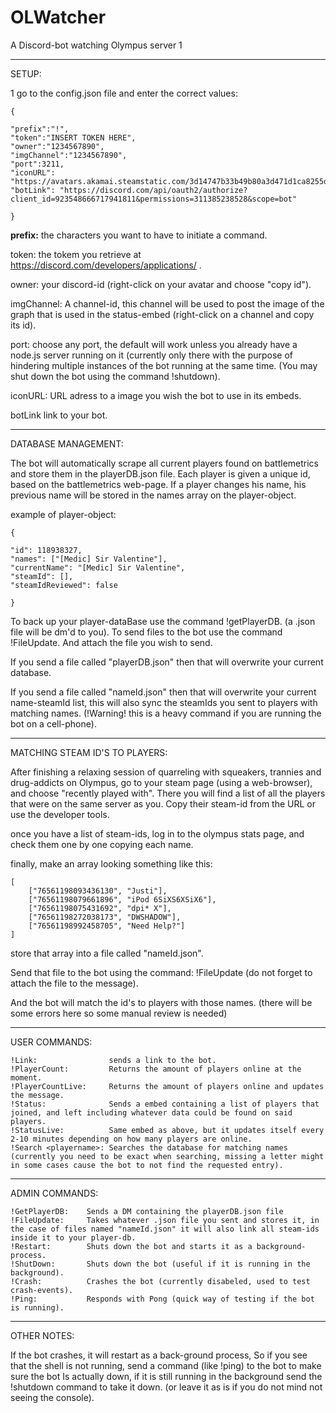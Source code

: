 # OLWatcher
A Discord-bot watching Olympus server 1

----------------------------------------------------------------------------------------------------------------------------------------------------------

SETUP:

1 go to the config.json file and enter the correct values:

    {
    
    "prefix":"!", 
    "token":"INSERT TOKEN HERE",
    "owner":"1234567890", 
    "imgChannel":"1234567890",
    "port":3211,
    "iconURL": "https://avatars.akamai.steamstatic.com/3d14747b33b49b80a3d471d1ca8255dcf280c1f5_full.jpg",
    "botLink": "https://discord.com/api/oauth2/authorize?client_id=923548666717941811&permissions=311385238528&scope=bot"
    
    }

**prefix:**     the characters you want to have to initiate a command.

token:      the tokem you retrieve at https://discord.com/developers/applications/ .

owner:      your discord-id (right-click on your avatar and choose "copy id").

imgChannel: A channel-id, this channel will be used to post the image of the graph that is used in the status-embed (right-click on a channel and copy its id).

port:       choose any port, the default will work unless you already have a node.js server running on it (currently only there with the purpose of hindering multiple 
             instances of the bot running at the same time. (You may shut down the bot using the command !shutdown).
             
iconURL:    URL adress to a image you wish the bot to use in its embeds.

botLink     link to your bot.

----------------------------------------------------------------------------------------------------------------------------------------------------------

DATABASE MANAGEMENT:

The bot will automatically scrape all current players found on battlemetrics and store them in the playerDB.json file.
Each player is given a unique id, based on the battlemetrics web-page.
If a player changes his name, his previous name will be stored in the names array on the player-object.

example of player-object:

    {
    
    "id": 118938327,
    "names": ["[Medic] Sir Valentine"],
    "currentName": "[Medic] Sir Valentine",
    "steamId": [],
    "steamIdReviewed": false
    
    }


To back up your player-dataBase use the command !getPlayerDB. (a .json file will be dm'd to you).
To send files to the bot use the command !FileUpdate. And attach the file you wish to send.

If you send a file called "playerDB.json" then that will overwrite your current database.

If you send a file called "nameId.json" then that will overwrite your current name-steamId list, 
this will also sync the steamIds you sent to players with matching names. (!Warning! this is a heavy command if you are running the bot on a cell-phone).

--------------------------------------------------------------------------------------------------------------------------------------------------------------

MATCHING STEAM ID'S TO PLAYERS:

After finishing a relaxing session of quarreling with squeakers, trannies and drug-addicts on Olympus, go to your steam page (using a web-browser), and 
choose "recently played with". There you will find a list of all the players that were on the same server as you.
Copy their steam-id from the URL or use the developer tools.

once you have a list of steam-ids, log in to the olympus stats page, and check them one by one copying each name.

finally, make an array looking something like this:



    [
        ["76561198093436130", "Justi"],
        ["76561198079661896", "iPod 6SiXS6XSiX6"],
        ["76561198075431692", "dpi* X"],
        ["76561198272038173", "DWSHADOW"],
        ["76561198992458705", "Need Help?"]
    ]




store that array into a file called "nameId.json". 

Send that file to the bot using the command: !FileUpdate      (do not forget to attach the file to the message).

And the bot will match the id's to players with those names. (there will be some errors here so some manual review is needed)

---------------------------------------------------------------------------------------------------------------------------------------------

USER COMMANDS:



    !Link:                sends a link to the bot.
    !PlayerCount:         Returns the amount of players online at the moment.
    !PlayerCountLive:     Returns the amount of players online and updates the message.
    !Status:              Sends a embed containing a list of players that joined, and left including whatever data could be found on said players.
    !StatusLive:          Same embed as above, but it updates itself every 2-10 minutes depending on how many players are online.
    !Search <playername>: Searches the database for matching names (currently you need to be exact when searching, missing a letter might in some cases cause the bot to not find the requested entry).
    
   

-----------------------------------------------------------------------------------------------------------------------------------------------
 
 ADMIN COMMANDS:


    !GetPlayerDB:    Sends a DM containing the playerDB.json file
    !FileUpdate:     Takes whatever .json file you sent and stores it, in the case of files named "nameId.json" it will also link all steam-ids inside it to your player-db.
    !Restart:        Shuts down the bot and starts it as a background-process.
    !ShutDown:       Shuts down the bot (useful if it is running in the background).
    !Crash:          Crashes the bot (currently disabeled, used to test crash-events).
    !Ping:           Responds with Pong (quick way of testing if the bot is running).
    

------------------------------------------------------------------------------------------------------------------------------------------------

OTHER NOTES:

If the bot crashes, it will restart as a back-ground process, So if you see that the shell is not running, send a command (like !ping) to the bot to make sure the bot
Is actually down, if it is still running in the background send the !shutdown command to take it down. (or leave it as is if you do not mind not seeing the console).













